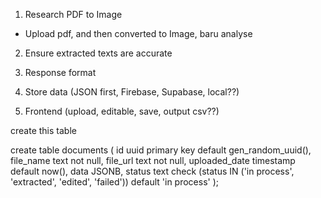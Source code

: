 1. Research PDF to Image
 - Upload pdf, and then converted to Image, baru analyse
2. Ensure extracted texts are accurate
3. Response format


4. Store data (JSON first, Firebase, Supabase, local??)
5. Frontend (upload, editable, save, output csv??)

create this table

create table documents (
  id uuid primary key default gen_random_uuid(),
  file_name text not null,
  file_url text not null,
  uploaded_date timestamp default now(),
  data JSONB,
  status text check (status IN ('in process', 'extracted', 'edited', 'failed')) default 'in process'
);
